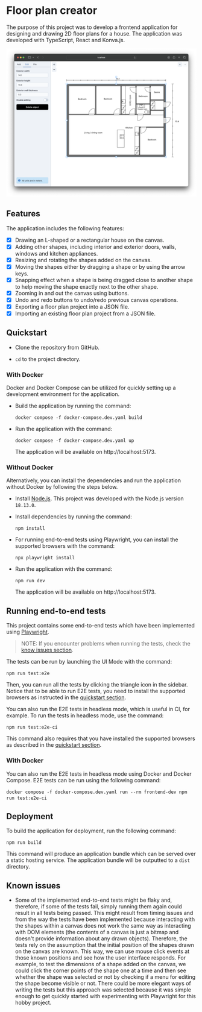 # Floor plan creator

The purpose of this project was to develop a frontend application for designing and drawing 2D floor plans for a house. The application was developed with TypeScript, React and Konva.js.

![Screenshot of the application](./images/screenshot.png)

## Features

The application includes the following features:

- [x] Drawing an L-shaped or a rectangular house on the canvas.
- [x] Adding other shapes, including interior and exterior doors, walls, windows and kitchen appliances.
- [x] Resizing and rotating the shapes added on the canvas.
- [x] Moving the shapes either by dragging a shape or by using the arrow keys.
- [x] Snapping effect when a shape is being dragged close to another shape to help moving the shape exactly next to the other shape.
- [x] Zooming in and out the canvas using buttons.
- [x] Undo and redo buttons to undo/redo previous canvas operations.
- [x] Exporting a floor plan project into a JSON file.
- [x] Importing an existing floor plan project from a JSON file.

## Quickstart

- Clone the repository from GitHub.

- `cd` to the project directory.

### With Docker

Docker and Docker Compose can be utilized for quickly setting up a development environment for the application.

- Build the application by running the command:
    ```
    docker compose -f docker-compose.dev.yaml build
    ```

- Run the application with the command:
    ```
    docker compose -f docker-compose.dev.yaml up
    ```
    The application will be available on http://localhost:5173.

### Without Docker

Alternatively, you can install the dependencies and run the application without Docker by following the steps below.

- Install [Node.js](https://nodejs.org/en/download). This project was developed with the Node.js version `18.13.0`.

- Install dependencies by running the command:
    ```
    npm install
    ```

- For running end-to-end tests using Playwright, you can install the supported browsers with the command:
    ```
    npx playwright install
    ```

- Run the application with the command:
    ```
    npm run dev
    ```
    The application will be available on http://localhost:5173.

## Running end-to-end tests

This project contains some end-to-end tests which have been implemented using [Playwright](https://playwright.dev/).

>NOTE: If you encounter problems when running the tests, check the [know issues section](#known-issues).

The tests can be run by launching the UI Mode with the command:
```
npm run test:e2e
```
Then, you can run all the tests by clicking the triangle icon in the sidebar. Notice that to be able to run E2E tests, you need to install the supported browsers as instructed in the [quickstart section](#quickstart).

You can also run the E2E tests in headless mode, which is useful in CI, for example. To run the tests in headless mode, use the command:
```
npm run test:e2e-ci
```
This command also requires that you have installed the supported browsers as described in the [quickstart section](#quickstart).

### With Docker

You can also run the E2E tests in headless mode using Docker and Docker Compose. E2E tests can be run using the following command:

```
docker compose -f docker-compose.dev.yaml run --rm frontend-dev npm run test:e2e-ci
```

## Deployment

To build the application for deployment, run the following command:
```
npm run build
```
This command will produce an application bundle which can be served over a static hosting service. The application bundle will be outputted to a `dist` directory.

## Known issues

- Some of the implemented end-to-end tests might be flaky and, therefore, if some of the tests fail, simply running them again could result in all tests being passed. This might result from timing issues and from the way the tests have been implemented because interacting with the shapes within a canvas does not work the same way as interacting with DOM elements (the contents of a canvas is just a bitmap and doesn't provide information about any drawn objects). Therefore, the tests rely on the assumption that the initial position of the shapes drawn on the canvas are known. This way, we can use mouse click events at those known positions and see how the user interface responds. For example, to test the dimensions of a shape added on the canvas, we could click the corner points of the shape one at a time and then see whether the shape was selected or not by checking if a menu for editing the shape become visible or not. There could be more elegant ways of writing the tests but this approach was selected because it was simple enough to get quickly started with experimenting with Playwright for this hobby project.
